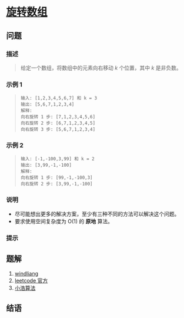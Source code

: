 # [旋转数组](https://leetcode-cn.com/problems/rotate-array/)

## 问题

### 描述

> 给定一个数组，将数组中的元素向右移动 _k_ 个位置，其中 _k_ 是非负数。

### 示例 1

> ```
> 输入: [1,2,3,4,5,6,7] 和 k = 3
> 输出: [5,6,7,1,2,3,4]
> 解释:
> 向右旋转 1 步: [7,1,2,3,4,5,6]
> 向右旋转 2 步: [6,7,1,2,3,4,5]
> 向右旋转 3 步: [5,6,7,1,2,3,4]
> ```

### 示例 2

> ```
> 输入: [-1,-100,3,99] 和 k = 2
> 输出: [3,99,-1,-100]
> 解释:
> 向右旋转 1 步: [99,-1,-100,3]
> 向右旋转 2 步: [3,99,-1,-100]
> ```

### 说明

- 尽可能想出更多的解决方案，至少有三种不同的方法可以解决这个问题。
- 要求使用空间复杂度为 O(1) 的 **原地** 算法。

### 提示

## 题解

1. [windliang](https://leetcode.wang/leetcode-122-Best-Time-to-Buy-and-Sell-StockII.html)
2. [leetcode 官方](https://leetcode-cn.com/problems/rotate-array/solution/xuan-zhuan-shu-zu-by-leetcode/)
3. [小浩算法](https://www.geekxh.com/1.0.数组系列/003.html#_02、题解分析)

## 结语

